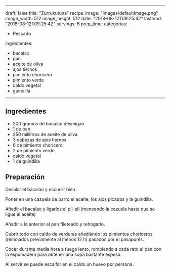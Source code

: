 
---
draft: false
title: "Zurrukutuna"
recipe_image: "images/defaultImage.png"
image_width: 512
image_height: 512
date: "2018-08-12T09:25:42"
lastmod: "2018-08-12T09:25:42"
servings: 6
prep_time: 
categorias:
  - Pescado

ingredientes:
  - bacalao
  - pan
  - aceite de oliva
  - ajos tiernos
  - pimiento choricero
  - pimiento verde
  - caldo vegetal
  - guindilla
---

## Ingredientes
- 200 gramos de bacalao desmigao
- 1  de pan
- 250 mililitros de aceite de oliva
- 3 cabezas de ajos tiernos
- 6  de pimiento choricero
- 2  de pimiento verde
- caldo vegetal
- 1  de guindilla

## Preparación
Desalar el bacalao y escurrir bien.

Poner en una cazuela de barro el aceite, los ajos picados y la guindilla.

Añadir el bacalao y ligarlos al pil-pil (meneando la cazuela hasta que se ligue el aceite)

Añadir a lo anterior el pan fileteado y rehogarlo.

Cubrir todo con caldo de verduras añadiendo los pimientos choriceros (remojados previamente al menos 12 h) pasados por el pasapurés.

Cocer durante media hora a fuego lento, rompiendo a cada rato el pan con la espumadera para obtener una sopa bastante espesa.



Al servir se puede escalfar en el caldo un huevo por persona.


